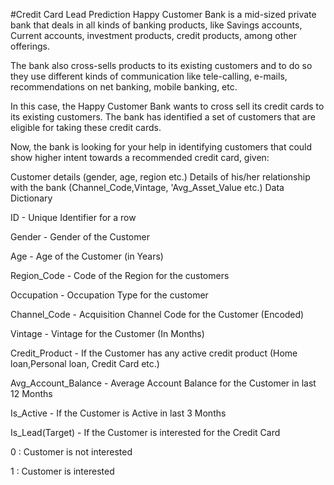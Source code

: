 #Credit Card Lead Prediction
Happy Customer Bank is a mid-sized private bank that deals in all kinds of banking products, like Savings accounts, Current accounts, investment products, credit products, among other offerings.

The bank also cross-sells products to its existing customers and to do so they use different kinds of communication like tele-calling, e-mails, recommendations on net banking, mobile banking, etc.

In this case, the Happy Customer Bank wants to cross sell its credit cards to its existing customers. The bank has identified a set of customers that are eligible for taking these credit cards.

Now, the bank is looking for your help in identifying customers that could show higher intent towards a recommended credit card, given:

Customer details (gender, age, region etc.)
Details of his/her relationship with the bank (Channel_Code,Vintage, 'Avg_Asset_Value etc.)
Data Dictionary

ID - Unique Identifier for a row

Gender - Gender of the Customer

Age - Age of the Customer (in Years)

Region_Code - Code of the Region for the customers

Occupation - Occupation Type for the customer

Channel_Code - Acquisition Channel Code for the Customer (Encoded)

Vintage - Vintage for the Customer (In Months)

Credit_Product - If the Customer has any active credit product (Home loan,Personal loan, Credit Card etc.)

Avg_Account_Balance - Average Account Balance for the Customer in last 12 Months

Is_Active - If the Customer is Active in last 3 Months

Is_Lead(Target) - If the Customer is interested for the Credit Card

0 : Customer is not interested

1 : Customer is interested
